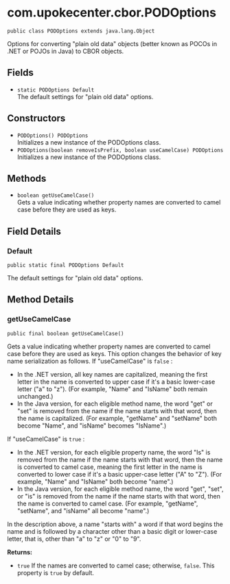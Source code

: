 # com.upokecenter.cbor.PODOptions

    public class PODOptions extends java.lang.Object

Options for converting "plain old data" objects (better known as POCOs in
.NET or POJOs in Java) to CBOR objects.

## Fields

* `static PODOptions Default`<br>
 The default settings for "plain old data" options.

## Constructors

* `PODOptions() PODOptions`<br>
 Initializes a new instance of the PODOptions class.
* `PODOptions​(boolean removeIsPrefix,
          boolean useCamelCase) PODOptions`<br>
 Initializes a new instance of the PODOptions class.

## Methods

* `boolean getUseCamelCase()`<br>
 Gets a value indicating whether property names are converted to camel
 case before they are used as keys.

## Field Details

### Default
    public static final PODOptions Default
The default settings for "plain old data" options.
## Method Details

### getUseCamelCase
    public final boolean getUseCamelCase()
<p>Gets a value indicating whether property names are converted to camel
 case before they are used as keys. This option changes the behavior
  of key name serialization as follows. If "useCamelCase" is
 <code>false</code> : </p> <ul> <li>In the .NET version, all key names are
 capitalized, meaning the first letter in the name is converted to
  upper case if it's a basic lower-case letter ("a" to "z"). (For
  example, "Name" and "IsName" both remain unchanged.) </li> <li>In
  the Java version, for each eligible method name, the word "get" or
  "set" is removed from the name if the name starts with that word,
  then the name is capitalized. (For example, "getName" and "setName"
  both become "Name", and "isName" becomes "IsName".) </li> </ul>
  <p>If "useCamelCase" is <code>true</code> : </p> <ul> <li>In the .NET
  version, for each eligible property name, the word "Is" is removed
 from the name if the name starts with that word, then the name is
 converted to camel case, meaning the first letter in the name is
  converted to lower case if it's a basic upper-case letter ("A" to
  "Z"). (For example, "Name" and "IsName" both become "name".) </li>
 <li>In the Java version, for each eligible method name, the word
  "get", "set", or "is" is removed from the name if the name starts
 with that word, then the name is converted to camel case. (For
  example, "getName", "setName", and "isName" all become "name".)
  </li> </ul> <p>In the description above, a name "starts with" a word
 if that word begins the name and is followed by a character other
  than a basic digit or lower-case letter, that is, other than "a" to
  "z" or "0" to "9". </p>

**Returns:**

* <code>true</code> If the names are converted to camel case; otherwise,
 <code>false</code>. This property is <code>true</code> by default.
